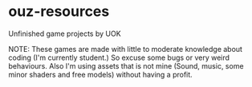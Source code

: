 # ouz-resources
Unfinished game projects by UOK

NOTE: These games are made with little to moderate knowledge about coding (I'm currently student.) So excuse some bugs or very weird behaviours. Also I'm using assets that is not mine (Sound, music, some minor shaders and free models) without having a profit.
